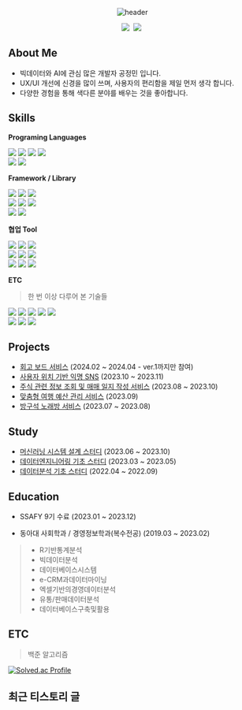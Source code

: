 <div align="center">
  
  ![header](https://capsule-render.vercel.app/api?type=cylinder&color=auto&height=150&section=header&text=Hi!%20I'm%20Jeongmin😉&fontSize=50)

</div>

<p align="center">
  <a href="mailto:jmgong59@gmail.com"><img src="https://img.shields.io/badge/Gmail-d14836?style=flat-square&logo=Gmail&logoColor=white&link=jmgong59@gmail.com"/></a>&nbsp
  <a href="https://dev-jeongmin.tistory.com/"><img src="https://img.shields.io/badge/Tistory-000000?style=flat-square&logo=Tistory&logoColor=white&link=https://ggong59.tistory.com"/></a>&nbsp
</p>

## About Me

- 빅데이터와 AI에 관심 많은 개발자 공정민 입니다.
- UX/UI 개선에 신경을 많이 쓰며, 사용자의 편리함을 제일 먼저 생각 합니다.
- 다양한 경험을 통해 색다른 분야를 배우는 것을 좋아합니다.

## Skills

**Programing Languages**

<p>
  <img src="https://img.shields.io/badge/JavaScript-F7DF1e?style=flat-square&logo=javascript&logoColor=white"/> 
  <img src="https://img.shields.io/badge/TypeScript-3178C6?style=flat-square&logo=Typescript&logoColor=white"/>
  <img src="https://img.shields.io/badge/HTML5-E34F26?style=flat-square&logo=HTML5&logoColor=white"/>
  <img src="https://img.shields.io/badge/CSS3-1572B6?style=flat-square&logo=CSS3&logoColor=white"/>
  <br/>
  <img src="https://img.shields.io/badge/Python-3766AB?style=flat-square&logo=Python&logoColor=white"/>
  <img src="https://img.shields.io/badge/R-276DC3?style=flat-square&logo=R&logoColor=white"/>
</p>

**Framework / Library**

<p>
  <img src="https://img.shields.io/badge/React-61DAFB?style=flat-square&logo=React&logoColor=white">
  <img src="https://img.shields.io/badge/django-092E20?style=flat-square&logo=django&logoColor=white"/>
  <img src="https://img.shields.io/badge/Vue.js-4FC08D?style=flat-square&logo=Vue.js&logoColor=white">
  <br/>
  <img src="https://img.shields.io/badge/Recoil-3578E5?style=flat-square&logo=Recoil&logoColor=white">
  <img src="https://img.shields.io/badge/React Router-CA4245?style=flat-square&logo=reactrouter&logoColor=white">
  <img src="https://img.shields.io/badge/Tailwind CSS-06B6D4?style=flat-square&logo=TailwindCSS&logoColor=white"/>
  <br/>
  <img src="https://img.shields.io/badge/Pandas-150458?style=flat-square&logo=pandas&logoColor=white"/>
  <img src="https://img.shields.io/badge/NumPy-013243?style=flat-square&logo=Numpy&logoColor=white"/>
</p>

**협업 Tool**

<p>
  <img src="https://img.shields.io/badge/figma-F24E1E?style=flat-square&logo=figma&logoColor=white">
  <img src="https://img.shields.io/badge/notion-000000?style=flat-square&logo=notion&logoColor=white">
  <img src="https://img.shields.io/badge/jira-0052CC?style=flat-square&logo=jira&logoColor=white">
  <br/>
  <img src="https://img.shields.io/badge/GitHub-181717?style=flat-square&logo=github&logoColor=white">
  <img src="https://img.shields.io/badge/GitLab-FC6D26?style=flat-square&logo=gitlab&logoColor=white">
  <img src="https://img.shields.io/badge/Gerrit-EEEEEE?style=flat-square&logo=gerrit&logoColor=white">
  <br/>
  <img src="https://img.shields.io/badge/Mattermost-0058CC?style=flat-square&logo=mattermost&logoColor=white">
  <img src="https://img.shields.io/badge/Slack-4A154B?style=flat-square&logo=slack&logoColor=white">
  <img src="https://img.shields.io/badge/Discord-5865F2?style=flat-square&logo=discord&logoColor=white">
</p>

**ETC**

> 한 번 이상 다루어 본 기술들

<p>
  <img src="https://img.shields.io/badge/Amazon EC2-FF9900?style=flat-square&logo=amazonec2&logoColor=white"/>
  <img src="https://img.shields.io/badge/Amazon S3-569A31?style=flat-square&logo=amazonS3&logoColor=white"/>
  <img src="https://img.shields.io/badge/Jenkins-D24939?style=flat-square&logo=jenkins&logoColor=white"/>
  <img src="https://img.shields.io/badge/Docker-2496ED?style=flat-square&logo=docker&logoColor=white"/>
  <img src="https://img.shields.io/badge/Nginx-009639?style=flat-square&logo=nginx&logoColor=white"/>
  <br>
  <img src="https://img.shields.io/badge/Java-007396?style=flat-square&logo=OpenJDK&logoColor=white"/>
  <img src="https://img.shields.io/badge/Oracle-F80000?style=flat-square&logo=Oracle&logoColor=white"/>
  <img src="https://img.shields.io/badge/Mysql-4479A1?style=flat-square&logo=MySql&logoColor=white"/>
</p>

## Projects

- [회고 보드 서비스](https://github.com/jeongmin59/past-forward-frontend) (2024.02 ~ 2024.04 - ver.1까지만 참여)
- [사용자 위치 기반 익명 SNS](https://github.com/jeongmin59/donggam) (2023.10 ~ 2023.11)
- [주식 관련 정보 조회 및 매매 일지 작성 서비스](https://github.com/jeongmin59/antoday) (2023.08 ~ 2023.10)
- [맞춤형 여행 예산 관리 서비스](https://github.com/jeongmin59/ShinhanHack_SawSim) (2023.09)
- [방구석 노래방 서비스](https://github.com/jeongmin59/ssarout) (2023.07 ~ 2023.08)

## Study

- [머신러닝 시스템 설계 스터디](https://github.com/donga-it-club/2023_Designing-ML-systems-Study) (2023.06 ~ 2023.10)
- [데이터엔지니어링 기초 스터디](https://github.com/jeongmin59/DE_Study) (2023.03 ~ 2023.05)
- [데이터분석 기초 스터디](https://codeusjourney.notion.site/5-8-2-e9e04b2cc995492881796736dc126642) (2022.04 ~ 2022.09)

## Education
- SSAFY 9기 수료 (2023.01 ~ 2023.12)

- 동아대 사회학과 / 경영정보학과(복수전공) (2019.03 ~ 2023.02)

> - R기반통계분석
> - 빅데이터분석
> - 데이터베이스시스템
> - e-CRM과데이터마이닝
> - 엑셀기반의경영데이터분석
> - 유통/판매데이터분석
> - 데이터베이스구축및활용

## ETC

> 백준 알고리즘

<p>

[![Solved.ac Profile](http://mazassumnida.wtf/api/generate_badge?boj=jmgong59)](https://solved.ac/jmgong59)

</p>

## 최근 티스토리 글
<!-- TISTORY:START -->
<!-- TISTORY:END -->
